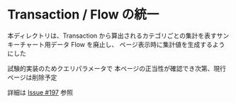 
# Transaction / Flow の統一

本ディレクトリは、Transaction から算出されるカテゴリごとの集計を表すサンキーチャート用データ Flow を廃止し、
ページ表示時に集計値を生成するようにした

試験的実装のためクエリパラメータで
本ページの正当性が確認でき次第、現行ページは削除予定

詳細は [Issue #197](https://github.com/digitaldemocracy2030/polimoney/issues/197) 参照
